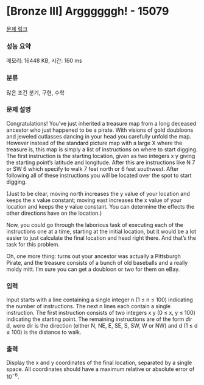 # [Bronze III] Arggggggh! - 15079 

[문제 링크](https://www.acmicpc.net/problem/15079) 

### 성능 요약

메모리: 16448 KB, 시간: 160 ms

### 분류

많은 조건 분기, 구현, 수학

### 문제 설명

<p>Congratulations! You’ve just inherited a treasure map from a long deceased ancestor who just happened to be a pirate. With visions of gold doubloons and jeweled cutlasses dancing in your head you carefully unfold the map. However instead of the standard picture map with a large X where the treasure is, this map is simply a list of instructions on where to start digging. The first instruction is the starting location, given as two integers x y giving the starting point’s latitude and longitude. After this are instructions like N 7 or SW 6 which specify to walk 7 feet north or 6 feet southwest. After following all of these instructions you will be located over the spot to start digging.</p>

<p>(Just to be clear, moving north increases the y value of your location and keeps the x value constant; moving east increases the x value of your location and keeps the y value constant. You can determine the effects the other directions have on the location.)</p>

<p>Now, you could go through the laborious task of executing each of the instructions one at a time, starting at the initial location, but it would be a lot easier to just calculate the final location and head right there. And that’s the task for this problem.</p>

<p>Oh, one more thing: turns out your ancestor was actually a Pittsburgh Pirate, and the treasure consists of a bunch of old baseballs and a really moldy mitt. I’m sure you can get a doubloon or two for them on eBay.</p>

### 입력 

 <p>Input starts with a line containing a single integer n (1 ≤ n ≤ 100) indicating the number of instructions. The next n lines each contain a single instruction. The first instruction consists of two integers x y (0 ≤ x, y ≤ 100) indicating the starting point. The remaining instructions are of the form dir d, were dir is the direction (either N, NE, E, SE, S, SW, W or NW) and d (1 ≤ d ≤ 100) is the distance to walk.</p>

### 출력 

 <p>Display the x and y coordinates of the final location, separated by a single space. All coordinates should have a maximum relative or absolute error of 10<sup>−6</sup>.</p>

